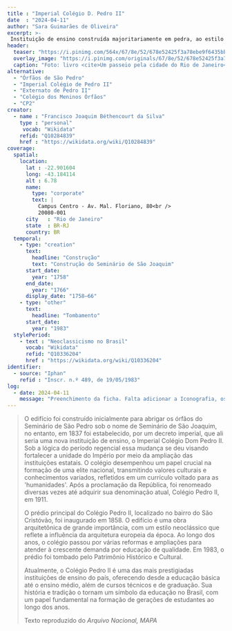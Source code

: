```yaml
---
title : "Imperial Colégio D. Pedro II"
date  : "2024-04-11"
author: "Sara Guimarães de Oliveira" 
excerpt: >- 
 Instituição de ensino construída majoritariamente em pedra, ao estilo neoclássico em 1875
header:
  teaser: "https://i.pinimg.com/564x/67/8e/52/678e52425f3a78ebe9f6435bb6de9e75.jpg"
  overlay_image: "https://i.pinimg.com/originals/67/8e/52/678e52425f3a78ebe9f6435bb6de9e75.jpg"
  caption: "Foto: livro <cite>Um passeio pela cidade do Rio de Janeiro</cite>, de Joaquim Manoel de Macedo, 1860, reedição do Senado Federal"
alternative:
  - "Órfãos de São Pedro"
  - "Imperial Colégio de Pedro II"
  - "Externato de Pedro II"
  - "Colégio dos Meninos Órfãos"
  - "CP2"
creator:
  - name : "Francisco Joaquim Béthencourt da Silva"
    type : "personal"
     vocab: "Wikidata"
    refid: "Q10284839"
    href : "https://wikidata.org/wiki/Q10284839"
coverage:
  spatial:
    location:
      lat : -22.901604
      long: -43.184114
      alt : 6.78 
      name:
        type: "corporate"
        text: |
          Campus Centro - Av. Mal. Floriano, 80<br />
          20080-001
      city   : "Rio de Janeiro"
      state  : BR-RJ
      country: BR
  temporal:
    - type: "creation"
      text:
        headline: "Construção"
        text: "Construção do Seminário de São Joaquim"
      start_date:
        year: "1758"
      end_date:
        year: "1766"
      display_date: "1758–66"
    - type: "other"
      text:
        headline: "Tombamento"
      start_date:
        year: "1983"
  stylePeriod:
    - text : "Neoclassicismo no Brasil"
      vocab: "Wikidata"
      refid: "Q10336204"
      href : "https://wikidata.org/wiki/Q10336204"
identifier:
  - source: "Iphan"
    refid : "Inscr. n.º 489, de 19/05/1983"
log:
  - date: 2024-04-11
    message: "Preenchimento da ficha. Falta adicionar a Iconografia, os DWGs e Docs."
---
```


> O edifício foi construído inicialmente para abrigar os órfãos do
> Seminário de São Pedro sob o nome de Seminário de São Joaquim, no
> entanto, em 1837 foi estabelecido, por um decreto imperial, que ali
> seria uma nova instituição de ensino, o Imperial Colégio Dom Pedro II.
> Sob a lógica do período regencial essa mudança se deu visando fortalecer
> a unidade do Império por meio da ampliação das instituições estatais. O
> colégio desempenhou um papel crucial na formação de uma elite nacional,
> transmitindo valores culturais e conhecimentos variados, refletidos em
> um currículo voltado para as 'humanidades'. Após a proclamação da
> República, foi renomeado diversas vezes até adquirir sua denominação
> atual, Colégio Pedro II, em 1911.
> 
> O prédio principal do Colégio Pedro II, localizado no bairro do São
> Cristóvão, foi inaugurado em 1858. O edifício é uma obra arquitetônica
> de grande importância, com um estilo neoclássico que reflete a
> influência da arquitetura europeia da época. Ao longo dos anos, o
> colégio passou por várias reformas e ampliações para atender à crescente
> demanda por educação de qualidade. Em 1983, o prédio foi tombado pelo
> Patrimônio Histórico e Cultural.
> 
> Atualmente, o Colégio Pedro II é uma das mais prestigiadas instituições
> de ensino do país, oferecendo desde a educação básica até o ensino
> médio, além de cursos técnicos e de graduação. Sua história e tradição o
> tornam um símbolo da educação no Brasil, com um papel fundamental na
> formação de gerações de estudantes ao longo dos anos. 
>
> <footer class="figure-caption">Texto reproduzido do <cite>Arquivo Nacional<cite>, MAPA</footer>
